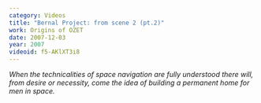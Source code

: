 ```yaml
---
category: Videos
title: "Bernal Project: from scene 2 (pt.2)"
work: Origins of OZET
date: 2007-12-03
year: 2007
videoid: f5-AKlXT3i8
---
```


<em>When the technicalities of space navigation are fully understood there will, from desire or necessity, come the idea of building a permanent home for men in space.</em>
